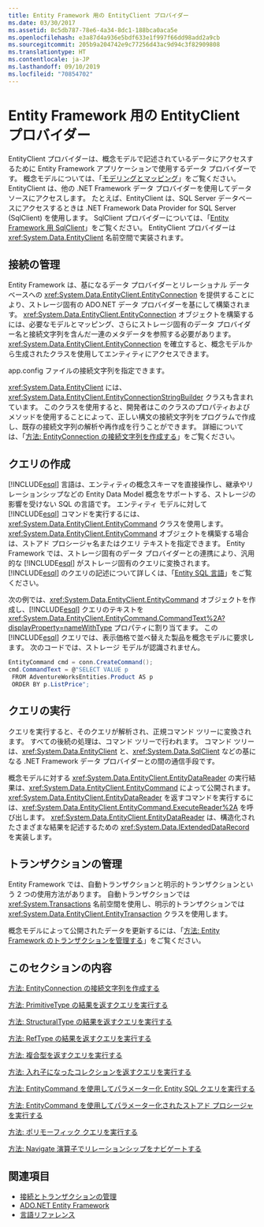 ```yaml
---
title: Entity Framework 用の EntityClient プロバイダー
ms.date: 03/30/2017
ms.assetid: 8c5db787-78e6-4a34-8dc1-188bca0aca5e
ms.openlocfilehash: e3a87d4a936e5bdf633e1f997f66dd98add2a9cb
ms.sourcegitcommit: 205b9a204742e9c77256d43ac9d94c3f82909808
ms.translationtype: HT
ms.contentlocale: ja-JP
ms.lasthandoff: 09/10/2019
ms.locfileid: "70854702"
---
```

# <a name="entityclient-provider-for-the-entity-framework"></a>Entity Framework 用の EntityClient プロバイダー
EntityClient プロバイダーは、概念モデルで記述されているデータにアクセスするために Entity Framework アプリケーションで使用するデータ プロバイダーです。 概念モデルについては、「[モデリングとマッピング](modeling-and-mapping.md)」をご覧ください。 EntityClient は、他の .NET Framework データ プロバイダーを使用してデータ ソースにアクセスします。 たとえば、EntityClient は、SQL Server データベースにアクセスするときは .NET Framework Data Provider for SQL Server (SqlClient) を使用します。 SqlClient プロバイダーについては、「[Entity Framework 用 SqlClient](sqlclient-for-the-entity-framework.md)」をご覧ください。 EntityClient プロバイダーは <xref:System.Data.EntityClient> 名前空間で実装されます。  
  
## <a name="managing-connections"></a>接続の管理  
 Entity Framework は、基になるデータ プロバイダーとリレーショナル データベースへの <xref:System.Data.EntityClient.EntityConnection> を提供することにより、ストレージ固有の ADO.NET データ プロバイダーを基にして構築されます。 <xref:System.Data.EntityClient.EntityConnection> オブジェクトを構築するには、必要なモデルとマッピング、さらにストレージ固有のデータ プロバイダー名と接続文字列を含んだ一連のメタデータを参照する必要があります。 <xref:System.Data.EntityClient.EntityConnection> を確立すると、概念モデルから生成されたクラスを使用してエンティティにアクセスできます。  
  
 app.config ファイルの接続文字列を指定できます。  
  
 <xref:System.Data.EntityClient> には、<xref:System.Data.EntityClient.EntityConnectionStringBuilder> クラスも含まれています。 このクラスを使用すると、開発者はこのクラスのプロパティおよびメソッドを使用することによって、正しい構文の接続文字列をプログラムで作成し、既存の接続文字列の解析や再作成を行うことができます。 詳細については、「[方法: EntityConnection の接続文字列を作成する](how-to-build-an-entityconnection-connection-string.md)」をご覧ください。  
  
## <a name="creating-queries"></a>クエリの作成  
 [!INCLUDE[esql](../../../../../includes/esql-md.md)] 言語は、エンティティの概念スキーマを直接操作し、継承やリレーションシップなどの Entity Data Model 概念をサポートする、ストレージの影響を受けない SQL の言語です。 エンティティ モデルに対して [!INCLUDE[esql](../../../../../includes/esql-md.md)] コマンドを実行するには、<xref:System.Data.EntityClient.EntityCommand> クラスを使用します。 <xref:System.Data.EntityClient.EntityCommand> オブジェクトを構築する場合は、ストアド プロシージャ名またはクエリ テキストを指定できます。 Entity Framework では、ストレージ固有のデータ プロバイダーとの連携により、汎用的な [!INCLUDE[esql](../../../../../includes/esql-md.md)] がストレージ固有のクエリに変換されます。 [!INCLUDE[esql](../../../../../includes/esql-md.md)] のクエリの記述について詳しくは、「[Entity SQL 言語](./language-reference/entity-sql-language.md)」をご覧ください。  
  
 次の例では、<xref:System.Data.EntityClient.EntityCommand> オブジェクトを作成し、[!INCLUDE[esql](../../../../../includes/esql-md.md)] クエリのテキストを <xref:System.Data.EntityClient.EntityCommand.CommandText%2A?displayProperty=nameWithType> プロパティに割り当てます。 この [!INCLUDE[esql](../../../../../includes/esql-md.md)] クエリでは、表示価格で並べ替えた製品を概念モデルに要求します。 次のコードでは、ストレージ モデルが認識されません。  
  
 ```csharp
EntityCommand cmd = conn.CreateCommand();
cmd.CommandText = @"SELECT VALUE p
  FROM AdventureWorksEntities.Product AS p
  ORDER BY p.ListPrice";
```
  
## <a name="executing-queries"></a>クエリの実行  
 クエリを実行すると、そのクエリが解析され、正規コマンド ツリーに変換されます。 すべての後続の処理は、コマンド ツリーで行われます。 コマンド ツリーは、<xref:System.Data.EntityClient> と、<xref:System.Data.SqlClient> などの基になる .NET Framework データ プロバイダーとの間の通信手段です。  
  
 概念モデルに対する <xref:System.Data.EntityClient.EntityDataReader> の実行結果は、<xref:System.Data.EntityClient.EntityCommand> によって公開されます。 <xref:System.Data.EntityClient.EntityDataReader> を返すコマンドを実行するには、<xref:System.Data.EntityClient.EntityCommand.ExecuteReader%2A> を呼び出します。 <xref:System.Data.EntityClient.EntityDataReader> は、構造化されたさまざまな結果を記述するための <xref:System.Data.IExtendedDataRecord> を実装します。  
  
## <a name="managing-transactions"></a>トランザクションの管理  
 Entity Framework では、自動トランザクションと明示的トランザクションという 2 つの使用方法があります。 自動トランザクションでは <xref:System.Transactions> 名前空間を使用し、明示的トランザクションでは <xref:System.Data.EntityClient.EntityTransaction> クラスを使用します。  
  
 概念モデルによって公開されたデータを更新するには、「[方法: Entity Framework のトランザクションを管理する](https://docs.microsoft.com/previous-versions/dotnet/netframework-4.0/bb738523(v=vs.100))」をご覧ください。  
  
## <a name="in-this-section"></a>このセクションの内容  
 [方法: EntityConnection の接続文字列を作成する](how-to-build-an-entityconnection-connection-string.md)  
  
 [方法: PrimitiveType の結果を返すクエリを実行する](how-to-execute-a-query-that-returns-primitivetype-results.md)  
  
 [方法: StructuralType の結果を返すクエリを実行する](how-to-execute-a-query-that-returns-structuraltype-results.md)  
  
 [方法: RefType の結果を返すクエリを実行する](how-to-execute-a-query-that-returns-reftype-results.md)  
  
 [方法: 複合型を返すクエリを実行する](how-to-execute-a-query-that-returns-complex-types.md)  
  
 [方法: 入れ子になったコレクションを返すクエリを実行する](how-to-execute-a-query-that-returns-nested-collections.md)  
  
 [方法: EntityCommand を使用してパラメーター化 Entity SQL クエリを実行する](how-to-execute-a-parameterized-entity-sql-query-using-entitycommand.md)  
  
 [方法: EntityCommand を使用してパラメーター化されたストアド プロシージャを実行する](how-to-execute-a-parameterized-stored-procedure-using-entitycommand.md)  
  
 [方法: ポリモーフィック クエリを実行する](how-to-execute-a-polymorphic-query.md)  
  
 [方法: Navigate 演算子でリレーションシップをナビゲートする](how-to-navigate-relationships-with-the-navigate-operator.md)  
  
## <a name="see-also"></a>関連項目

- [接続とトランザクションの管理](https://docs.microsoft.com/previous-versions/dotnet/netframework-4.0/bb896325(v=vs.100))
- [ADO.NET Entity Framework](index.md)
- [言語リファレンス](./language-reference/index.md)
